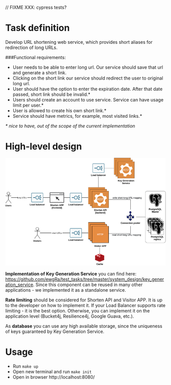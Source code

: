 // FIXME XXX: cypress tests?

# Task definition
Develop URL shortening web service, which provides short aliases for redirection of long URLs.

###Functional requirements:

- User needs to be able to enter long url. Our service should save that url and generate a short link.
- Clicking on the short link our service should redirect the user to original long url.
- User should have the option to enter the expiration date. After that date passed, short link should be invalid.*
- Users should create an account to use service. Service can have usage limit per user.*
- User is allowed to create his own short link.*
- Service should have metrics, for example, most visited links.*

*\* nice to have, out of the scope of the current implementation*

# High-level design
![](docs/high-level-design.png)

**Implementation of Key Generation Service** you can find here: https://github.com/ewgRa/test_tasks/tree/master/system_design/key_generation_service. Since this component can be reused in many other applications - we implemented it as a standalone service.

**Rate limiting** should be considered for Shorten API and Visitor APP. It is up to the developer on how to implement it. If your Load Balancer supports rate limiting - it is the best option. Otherwise, you can implement it on the application level (Bucket4j, Resilience4j, Google Guava, etc.).

As **database** you can use any high available storage, since the uniqueness of keys guaranteed by Key Generation Service.

# Usage
- Run `make up`
- Open new terminal and run `make init`
- Open in browser http://localhost:8080/